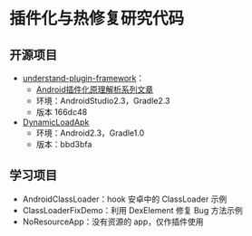 # 插件化与热修复研究代码



## 开源项目

- [understand-plugin-framework](https://github.com/tiann/understand-plugin-framework)：
  - [Android插件化原理解析系列文章](http://weishu.me/2016/01/28/understand-plugin-framework-overview/)
  - 环境：AndroidStudio2.3，Gradle2.3
  - 版本 166dc48
- [DynamicLoadApk](https://github.com/singwhatiwanna/dynamic-load-apk)
  - 环境：Android2.3，Gradle1.0
  - 版本：bbd3bfa



## 学习项目

- AndroidClassLoader：hook 安卓中的 ClassLoader 示例
- ClassLoaderFixDemo：利用 DexElement 修复 Bug 方法示例
- NoResourceApp：没有资源的 app，仅作插件使用
